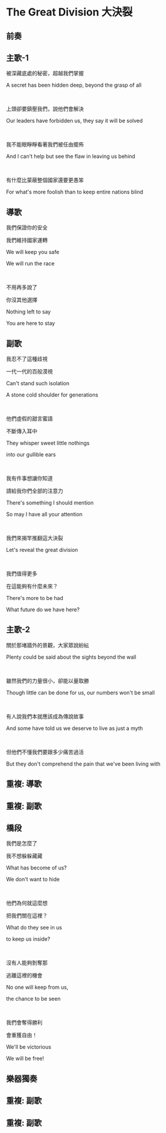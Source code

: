 # The Great Division 大決裂

## 前奏

## 主歌-1

被深藏底處的秘密，超越我們掌握

A secret has been hidden deep, beyond the grasp of all

<br>

上頭卻要鎮壓我們，說他們會解決

Our leaders have forbidden us, they say it will be solved

<br>

我不能眼睜睜看著我們被任由擺佈

And I can't help but see the flaw in leaving us behind

<br>

有什麼比蒙蔽整個國家還要更愚笨

For what's more foolish than to keep entire nations blind

## 導歌

我們保證你的安全

我們維持國家運轉

We will keep you safe

We will run the race

<br>

不用再多說了

你沒其他選擇

Nothing left to say

You are here to stay

## 副歌

我忍不了這種歧視

一代一代的百般漠視

Can't stand such isolation

A stone cold shoulder for generations

<br>

他們虛假的甜言蜜語

不斷傳入耳中

They whisper sweet little nothings

into our gullible ears

<br>

我有件事想讓你知道

請給我你們全部的注意力

There's something I should mention

So may I have all your attention

<br>

我們來揭竿推翻這大決裂

Let's reveal the great division

<br>

我們值得更多

在這能夠有什麼未來？

There's more to be had

What future do we have here?

## 主歌-2

關於那堵牆外的景觀，大家眾說紛紜

Plenty could be said about the sights beyond the wall

<br>

雖然我們的力量很小，卻能以量取勝

Though little can be done for us, our numbers won't be small

<br>

有人說我們本就應該成為傳說故事

And some have told us we deserve to live as just a myth

<br>

但他們不懂我們要跟多少痛苦過活

But they don't comprehend the pain that we've been living with

## 重複: 導歌

## 重複: 副歌

## 橋段

我們是怎麼了

我不想躲躲藏藏

What has become of us?

We don't want to hide

<br>

他們為何就這麼想

把我們關在這裡？

What do they see in us

to keep us inside?

<br>

沒有人能夠剝奪那

逃離這裡的機會

No one will keep from us,

the chance to be seen

<br>

我們會奪得勝利

會重獲自由！

We'll be victorious

We will be free!

## 樂器獨奏

## 重複: 副歌

## 重複: 副歌

